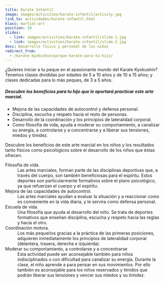```yaml
---
title: Karate Infantil
image: images/activities/karate-infantil/activity.jpg
link_to: actividades/karate-infantil.html
klass: martial-art
position: 10
slides:
  - link: images/activities/karate-infantil/slide-1.jpg
  - link: images/activities/karate-infantil/slide-2.jpg
desc: Desarrollo físico y personal de los niños
redirect_from:
  - /karate-kyokushin/porque-karate-para-tu-hijo/
---
```

<p>¿Quieres iniciar a tu peque en el apasionante mundo del Karate Kyokushin?
Tenemos clases divididas por edades de 5 a 10 años y de 10 a 15 años; y clases dedicadas para lo más peques, de 3 a 5 años.</p>

<h5>Descubre los beneficios para tu hijo que le aportará practicar este arte marcial.</h5>

<ul>
  <li>Mejora de las capacidades de autocontrol y defensa personal.</li>
  <li>Disciplina, escucha y respeto hacia el resto de personas.</li>
  <li>Desarrollo de la coordinación y los principios de lateralidad corporal.</li>
  <li>Como filosofia de vida, ayuda a moderar su comportamiento, a canalizar su energía, a controlarse y a concentrarse y a liberar sus tensiones, miedos y timidez.</li>
</ul>

<p>Descubre los beneficios de este arte marcial en los niños y los resultados tanto físicos como psicológicos sobre el desarrollo de los niños que éstas ofrecen.</p>

<dl>
  <dt>Filosofía de vida.</dt>
  <dd>Las artes marciales, forman parte de las disciplinas deportivas que, a través del cuerpo, son también beneficiosas para el espíritu.
  Estos deportes son particularmente formativos sobre el plano psicológico, ya que refuerzan el cuerpo y el espíritu.</dd>


  <dt>Mejora de las capacidades de autocontrol.</dt>
  <dd>Las artes marciales ayudan a evaluar la situación y a reaccionar como es conveniente en la vida diaria, y le servira como defensa personal.</dd>


  <dt>Escuela de vida.</dt>
  <dd>Una filosofía que ayuda al desarrollo del niño.
  Se trata de deportes formativos que enseñan disciplina, escucha y respeto hacia las reglas y hacia el otro.</dd>


  <dt>Coordinación motora.</dt>
  <dd>Los más pequeños gracias a la práctica de las primeras posiciones, adquieren inmediatamente los principios de lateralidad corporal (delantera, trasera, derecha e izquierda).</dd>


  <dt>Moderar su comportamiento, a controlarse y a concentrarse</dt>
  <dd>Esta actividad puede ser aconsejable también para niños indisciplinados o con dificultad para canalizar su energía.
Durante la clase, el niño aprende a para pensar en sus movimientos. Por ello también es aconsejable para los niños reservados y tímidos que podrán liberar sus tensiones y vencer sus miedos y su timidez.</dd>
